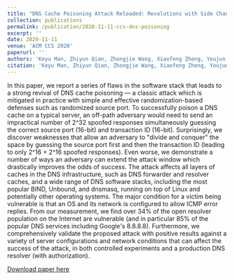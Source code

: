 ```yaml
---
title: "DNS Cache Poisoning Attack Reloaded: Revolutions with Side Channels"
collection: publications
permalink: /publication/2020-11-11-ccs-dns-poisoning
excerpt: ''
date: 2020-11-11
venue: 'ACM CCS 2020'
paperurl: ''
authors: 'Keyu Man, Zhiyun Qian, Zhongjie Wang, Xiaofeng Zheng, Youjun Huang, Haixin Duan'
citation: 'Keyu Man, Zhiyun Qian, Zhongjie Wang, Xiaofeng Zheng, Youjun Huang, and Haixin Duan. 2020. DNS Cache Poisoning Attack Reloaded: Revolutions with Side Channels. In Proceedings of the 2020 ACM SIGSAC Conference on Computer and Communications Security (CCS '20). Association for Computing Machinery, New York, NY, USA, 1337–1350. DOI:https://doi.org/10.1145/3372297.3417280'
---
```

In this paper, we report a series of flaws in the software stack that leads to a strong revival of DNS cache poisoning — a classic attack which is mitigated in practice with simple and effective randomization-based defenses such as randomized source port. To successfully poison a DNS cache on a typical server, an off-path adversary would need to send an impractical number of 2^32 spoofed responses simultaneously guessing the correct source port (16-bit) and transaction ID (16-bit). Surprisingly, we discover weaknesses that allow an adversary to "divide and conquer" the space by guessing the source port first and then the transaction ID (leading to only 2^16 + 2^16 spoofed responses). Even worse, we demonstrate a number of ways an adversary can extend the attack window which drastically improves the odds of success. The attack affects all layers of caches in the DNS infrastructure, such as DNS forwarder and resolver caches, and a wide range of DNS software stacks, including the most popular BIND, Unbound, and dnsmasq, running on top of Linux and potentially other operating systems. The major condition for a victim being vulnerable is that an OS and its network is configured to allow ICMP error replies. From our measurement, we find over 34% of the open resolver population on the Internet are vulnerable (and in particular 85% of the popular DNS services including Google's 8.8.8.8). Furthermore, we comprehensively validate the proposed attack with positive results against a variety of server configurations and network conditions that can affect the success of the attack, in both controlled experiments and a production DNS resolver (with authorization).

[Download paper here](https://zhongjie.me/files/ccs20_dns_poisoning.pdf)


